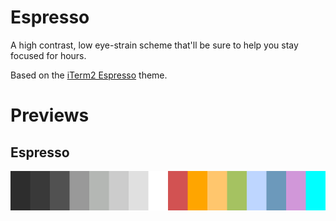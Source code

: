 # Espresso

A high contrast, low eye-strain scheme that'll be sure to help you stay focused for hours.

Based on the [iTerm2 Espresso](https://iterm2colorschemes.com/) theme.


# Previews

## Espresso

![Espresso theme preview](./png/espresso.png)
